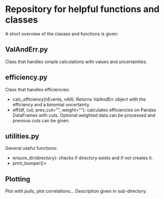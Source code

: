 # Repository for helpful functions and classes

A short overview of the classes and functions is given:

## ValAndErr.py

Class that handles simple calculations with values and uncertainties.

## efficiency.py 

Class that handles efficiencies:
  * calc_efficiency(nEvents, nAll): Returns ValAndErr object with the efficiency and a binomial uncertainty.
  * eff(df, cut, prev_cut="", weight=""): calculates efficiencies on Pandas DataFrames with cuts. Optional weighted data can be processed and previous cuts can be given.

## utilities.py

General useful functions:
  * ensure_dir(directory): checks if directory exists and if not creates it.
  * print_bumper()>

## Plotting

Plot with pulls, plot correlations... Description given in sub-directory.